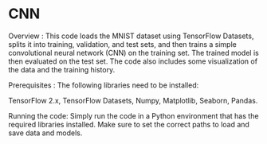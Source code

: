 # CNN
Overview :
This code loads the MNIST dataset using TensorFlow Datasets, splits it into training, validation, and test sets, and then trains a simple convolutional neural network (CNN) on the training set. The trained model is then evaluated on the test set. The code also includes some visualization of the data and the training history.

Prerequisites :
The following libraries need to be installed:

TensorFlow 2.x,
TensorFlow Datasets,
Numpy,
Matplotlib,
Seaborn,
Pandas.


Running the code:
Simply run the code in a Python environment that has the required libraries installed. Make sure to set the correct paths to load and save data and models.

